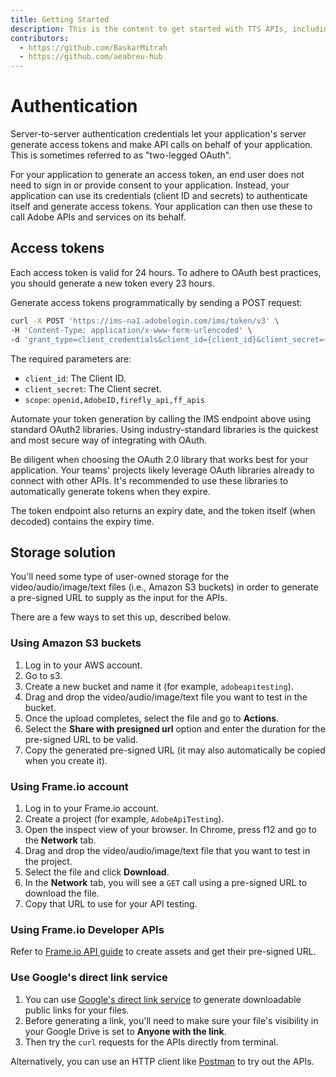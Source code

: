 ```yaml
---
title: Getting Started
description: This is the content to get started with TTS APIs, including authentication and set up.
contributors:
  - https://github.com/BaskarMitrah
  - https://github.com/aeabreu-hub
---
```

# Authentication

<InlineAlert slots="text" />

Server-to-server authentication credentials let your application's server generate access tokens and make API calls on behalf of your application. This is sometimes referred to as "two-legged OAuth".

For your application to generate an access token, an end user does not need to sign in or provide consent to your application. Instead, your application can use its credentials (client ID and secrets) to authenticate itself and generate access tokens. Your application can then use these to call Adobe APIs and services on its behalf.

## Access tokens

Each access token is valid for 24 hours. To adhere to OAuth best practices, you should generate a new token every 23 hours.

Generate access tokens programmatically by sending a POST request:

```bash
curl -X POST 'https://ims-na1.adobelogin.com/ims/token/v3' \
-H 'Content-Type: application/x-www-form-urlencoded' \
-d 'grant_type=client_credentials&client_id={client_id}&client_secret={client_secret}&scope=openid,AdobeID,firefly_api,ff_apis'
```

The required parameters are:

- ```client_id```: The Client ID.
- ```client_secret```: The Client secret.
- ```scope```: ```openid,AdobeID,firefly_api,ff_apis```

Automate your token generation by calling the IMS endpoint above using standard OAuth2 libraries. Using industry-standard libraries is the quickest and most secure way of integrating with OAuth.

Be diligent when choosing the OAuth 2.0 library that works best for your application. Your teams' projects likely leverage OAuth libraries already to connect with other APIs. It's recommended to use these libraries to automatically generate tokens when they expire.

The token endpoint also returns an expiry date, and the token itself (when decoded) contains the expiry time.

## Storage solution

You'll need some type of user-owned storage for the video/audio/image/text files (i.e., Amazon S3 buckets) in order to generate a pre-signed URL to supply as the input for the APIs.

There are a few ways to set this up, described below.

### Using Amazon S3 buckets

1. Log in to your AWS account.
2. Go to s3.
3. Create a new bucket and name it (for example, ```adobeapitesting```).
4. Drag and drop the video/audio/image/text file you want to test in the bucket.
5. Once the upload completes, select the file and go to **Actions**.
6. Select the **Share with presigned url** option and enter the duration for the pre-signed URL to be valid.
7. Copy the generated pre-signed URL (it may also automatically be copied when you create it).

### Using Frame.io account

1. Log in to your Frame.io account.
2. Create a project (for example, ```AdobeApiTesting```).
3. Open the inspect view of your browser. In Chrome, press f12 and go to the **Network** tab.
4. Drag and drop the video/audio/image/text file that you want to test in the project.
5. Select the file and click **Download**.
6. In the **Network** tab, you will see a ```GET``` call using a pre-signed URL to download the file.
7. Copy that URL to use for your API testing.

### Using Frame.io Developer APIs

Refer to [Frame.io API guide](https://developer.frame.io/api/reference/) to create assets and get their pre-signed URL.

### Use Google's direct link service

1. You can use [Google's direct link service](https://sites.google.com/site/gdocs2direct/?authuser=1&pli=1) to generate downloadable public links for your files.
2. Before generating a link, you'll need to make sure your file's visibility in your Google Drive is set to **Anyone with the link**.
3. Then try the `curl` requests for the APIs directly from terminal.

Alternatively, you can use an HTTP client like [Postman](https://www.postman.com/) to try out the APIs.
